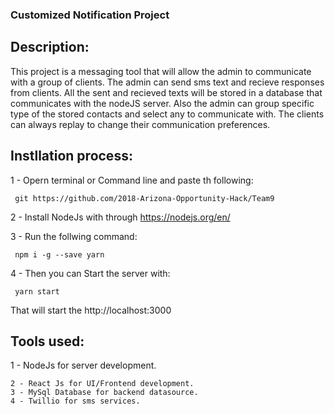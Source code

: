 ### Customized Notification Project

## Description:
This project is a messaging tool that will allow the admin to communicate with a group of clients. The admin can send sms text and recieve responses from clients. All the sent and recieved texts will be stored in a database that communicates with the nodeJS server. Also the admin can group specific type of the stored contacts and select any to communicate with. The clients can always replay to change their communication preferences.


## Instllation process:
1 - Opern terminal or Command line and paste th following:
```
 git https://github.com/2018-Arizona-Opportunity-Hack/Team9
```

2 - Install NodeJs with through https://nodejs.org/en/

3 - Run the follwing command:
```
 npm i -g --save yarn
```

4 - Then you can Start the server with:
```
 yarn start
```
That will start the http://localhost:3000

## Tools used:
1 - NodeJs for server development.
```
2 - React Js for UI/Frontend development.
3 - MySql Database for backend datasource.
4 - Twillio for sms services.
